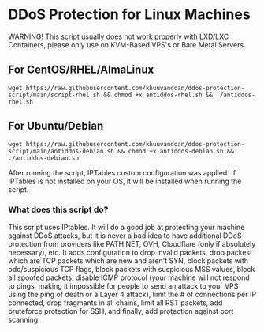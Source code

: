 # DDoS Protection for Linux Machines
WARNING! This script usually does not work properly with LXD/LXC Containers, please only use on KVM-Based VPS's or Bare Metal Servers.


## For CentOS/RHEL/AlmaLinux
```
wget https://raw.githubusercontent.com/khuuvandoan/ddos-protection-script/main/script-rhel.sh && chmod +x antiddos-rhel.sh && ./antiddos-rhel.sh
```

## For Ubuntu/Debian
```
wget https://raw.githubusercontent.com/khuuvandoan/ddos-protection-script/main/antiddos-debian.sh && chmod +x antiddos-debian.sh && ./antiddos-debian.sh
```


After running the script, IPTables custom configuration was applied. If IPTables is not installed on your OS, it will be installed when running the script. 

### What does this script do?
This script uses IPtables. It will do a good job at protecting your machine against DDoS attacks, but it is never a bad idea to have additional DDoS protection from providers like PATH.NET, OVH, Cloudflare (only if absolutely necessary), etc. It adds configuration to drop invalid packets, drop packest which are TCP packets which are new and aren't SYN, block packets with odd/suspicious TCP flags, block packets with suspicious MSS values, block all spoofed packets, disable ICMP protocol (your machine will not respond to pings, making it impossible for people to send an attack to your VPS using the ping of death or a Layer 4 attack), limit the # of connections per IP connected, drop fragments in all chains, limit all RST packets, add bruteforce protection for SSH, and finally, add protection against port scanning.
